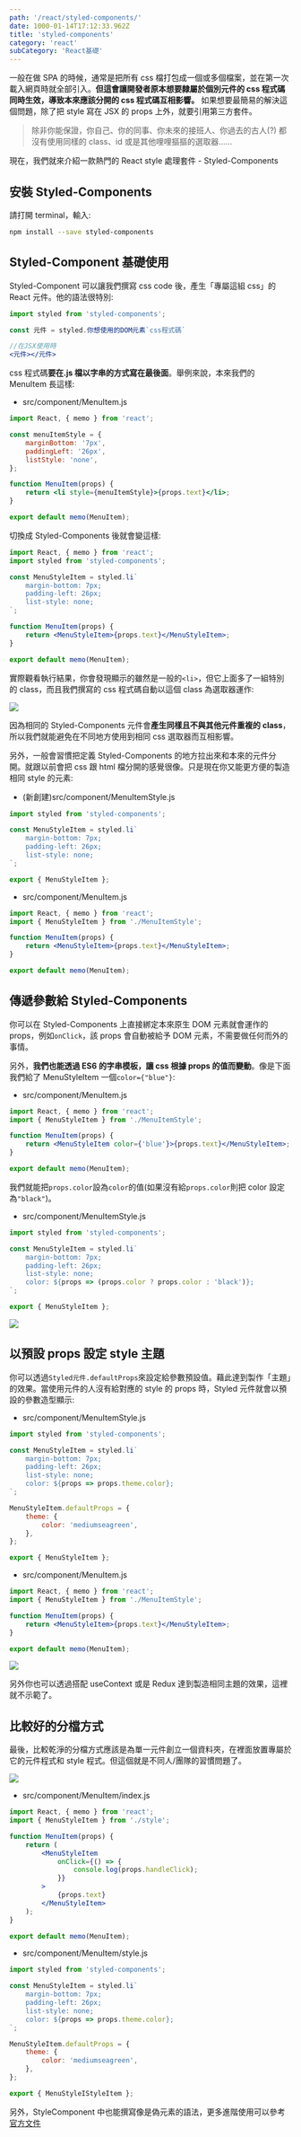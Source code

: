```yaml
---
path: '/react/styled-components/'
date: 1000-01-14T17:12:33.962Z
title: 'styled-components'
category: 'react'
subCategory: 'React基礎'
---
```


一般在做 SPA 的時候，通常是把所有 css 檔打包成一個或多個檔案，並在第一次載入網頁時就全部引入。**但這會讓開發者原本想要隸屬於個別元件的 css 程式碼同時生效，導致本來應該分開的 css 程式碼互相影響。** 如果想要最簡易的解決這個問題，除了把 style 寫在 JSX 的 props 上外，就要引用第三方套件。

> 除非你能保證，你自己、你的同事、你未來的接班人、你過去的古人(?) 都沒有使用同樣的 class、id 或是其他哩哩摳摳的選取器......

現在，我們就來介紹一款熱門的 React style 處理套件 - Styled-Components

## 安裝 Styled-Components

請打開 terminal，輸入:

```bash
npm install --save styled-components
```

## Styled-Component 基礎使用

Styled-Component 可以讓我們撰寫 css code 後，產生「專屬這組 css」的 React 元件。他的語法很特別:

```jsx
import styled from 'styled-components';

const 元件 = styled.你想使用的DOM元素`css程式碼`

//在JSX使用時
<元件></元件>
```

css 程式碼**要在.js 檔以字串的方式寫在最後面**。舉例來說，本來我們的 MenuItem 長這樣:

-   src/component/MenuItem.js

```jsx
import React, { memo } from 'react';

const menuItemStyle = {
    marginBottom: '7px',
    paddingLeft: '26px',
    listStyle: 'none',
};

function MenuItem(props) {
    return <li style={menuItemStyle}>{props.text}</li>;
}

export default memo(MenuItem);
```

切換成 Styled-Components 後就會變這樣:

```jsx
import React, { memo } from 'react';
import styled from 'styled-components';

const MenuStyleItem = styled.li`
    margin-bottom: 7px;
    padding-left: 26px;
    list-style: none;
`;

function MenuItem(props) {
    return <MenuStyleItem>{props.text}</MenuStyleItem>;
}

export default memo(MenuItem);
```

實際觀看執行結果，你會發現顯示的雖然是一般的`<li>`，但它上面多了一組特別的 class，而且我們撰寫的 css 程式碼自動以這個 class 為選取器運作:

![](https://i.imgur.com/4U8K5SQ.png)

因為相同的 Styled-Components 元件會**產生同樣且不與其他元件重複的 class**，所以我們就能避免在不同地方使用到相同 css 選取器而互相影響。

另外，一般會習慣把定義 Styled-Components 的地方拉出來和本來的元件分開。就跟以前會把 css 跟 html 檔分開的感覺很像。只是現在你又能更方便的製造相同 style 的元素:

-   (新創建)src/component/MenuItemStyle.js

```javascript
import styled from 'styled-components';

const MenuStyleItem = styled.li`
    margin-bottom: 7px;
    padding-left: 26px;
    list-style: none;
`;

export { MenuStyleItem };
```

-   src/component/MenuItem.js

```jsx
import React, { memo } from 'react';
import { MenuStyleItem } from './MenuItemStyle';

function MenuItem(props) {
    return <MenuStyleItem>{props.text}</MenuStyleItem>;
}

export default memo(MenuItem);
```

## 傳遞參數給 Styled-Components

你可以在 Styled-Components 上直接綁定本來原生 DOM 元素就會運作的 props，例如`onClick`，該 props 會自動被給予 DOM 元素，不需要做任何而外的事情。

另外，**我們也能透過 ES6 的字串模板，讓 css 根據 props 的值而變動**。像是下面我們給了 MenuStyleItem 一個`color={"blue"}`:

-   src/component/MenuItem.js

```jsx
import React, { memo } from 'react';
import { MenuStyleItem } from './MenuItemStyle';

function MenuItem(props) {
    return <MenuStyleItem color={'blue'}>{props.text}</MenuStyleItem>;
}

export default memo(MenuItem);
```

我們就能把`props.color`設為`color`的值(如果沒有給`props.color`則把 color 設定為`"black"`)。

-   src/component/MenuItemStyle.js

```javascript
import styled from 'styled-components';

const MenuStyleItem = styled.li`
    margin-bottom: 7px;
    padding-left: 26px;
    list-style: none;
    color: ${props => (props.color ? props.color : 'black')};
`;

export { MenuStyleItem };
```

![](https://i.imgur.com/hiXpzWy.png)

## 以預設 props 設定 style 主題

你可以透過`Styled元件.defaultProps`來設定給參數預設值。藉此達到製作「主題」的效果。當使用元件的人沒有給對應的 style 的 props 時，Styled 元件就會以預設的參數造型顯示:

-   src/component/MenuItemStyle.js

```javascript
import styled from 'styled-components';

const MenuStyleItem = styled.li`
    margin-bottom: 7px;
    padding-left: 26px;
    list-style: none;
    color: ${props => props.theme.color};
`;

MenuStyleItem.defaultProps = {
    theme: {
        color: 'mediumseagreen',
    },
};

export { MenuStyleItem };
```

-   src/component/MenuItem.js

```jsx
import React, { memo } from 'react';
import { MenuStyleItem } from './MenuItemStyle';

function MenuItem(props) {
    return <MenuStyleItem>{props.text}</MenuStyleItem>;
}

export default memo(MenuItem);
```

![](https://i.imgur.com/Mogpg2K.png)

另外你也可以透過搭配 useContext 或是 Redux 達到製造相同主題的效果，這裡就不示範了。

## 比較好的分檔方式

最後，比較乾淨的分檔方式應該是為單一元件創立一個資料夾，在裡面放置專屬於它的元件程式和 style 程式。但這個就是不同人/團隊的習慣問題了。

![](https://i.imgur.com/Xh3PXTn.png)

-   src/component/MenuItem/index.js

```jsx
import React, { memo } from 'react';
import { MenuStyleItem } from './style';

function MenuItem(props) {
    return (
        <MenuStyleItem
            onClick={() => {
                console.log(props.handleClick);
            }}
        >
            {props.text}
        </MenuStyleItem>
    );
}

export default memo(MenuItem);
```

-   src/component/MenuItem/style.js

```jsx
import styled from 'styled-components';

const MenuStyleItem = styled.li`
    margin-bottom: 7px;
    padding-left: 26px;
    list-style: none;
    color: ${props => props.theme.color};
`;

MenuStyleItem.defaultProps = {
    theme: {
        color: 'mediumseagreen',
    },
};

export { MenuStyleIStyleItem };
```

另外，StyleComponent 中也能撰寫像是偽元素的語法，更多進階使用可以參考[官方文件](https://styled-components.com/docs/advanced#referring-to-other-components)
